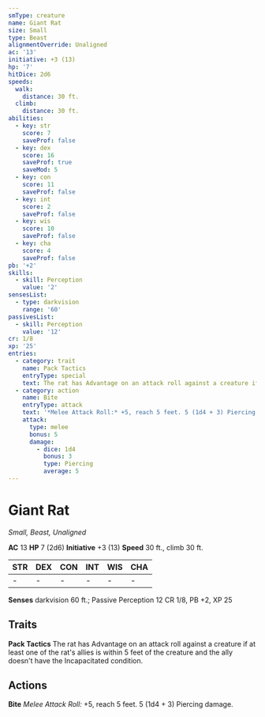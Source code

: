 ```yaml
---
smType: creature
name: Giant Rat
size: Small
type: Beast
alignmentOverride: Unaligned
ac: '13'
initiative: +3 (13)
hp: '7'
hitDice: 2d6
speeds:
  walk:
    distance: 30 ft.
  climb:
    distance: 30 ft.
abilities:
  - key: str
    score: 7
    saveProf: false
  - key: dex
    score: 16
    saveProf: true
    saveMod: 5
  - key: con
    score: 11
    saveProf: false
  - key: int
    score: 2
    saveProf: false
  - key: wis
    score: 10
    saveProf: false
  - key: cha
    score: 4
    saveProf: false
pb: '+2'
skills:
  - skill: Perception
    value: '2'
sensesList:
  - type: darkvision
    range: '60'
passivesList:
  - skill: Perception
    value: '12'
cr: 1/8
xp: '25'
entries:
  - category: trait
    name: Pack Tactics
    entryType: special
    text: The rat has Advantage on an attack roll against a creature if at least one of the rat's allies is within 5 feet of the creature and the ally doesn't have the Incapacitated condition.
  - category: action
    name: Bite
    entryType: attack
    text: '*Melee Attack Roll:* +5, reach 5 feet. 5 (1d4 + 3) Piercing damage.'
    attack:
      type: melee
      bonus: 5
      damage:
        - dice: 1d4
          bonus: 3
          type: Piercing
          average: 5
---
```


# Giant Rat
*Small, Beast, Unaligned*

**AC** 13
**HP** 7 (2d6)
**Initiative** +3 (13)
**Speed** 30 ft., climb 30 ft.

| STR | DEX | CON | INT | WIS | CHA |
| --- | --- | --- | --- | --- | --- |
| - | - | - | - | - | - |

**Senses** darkvision 60 ft.; Passive Perception 12
CR 1/8, PB +2, XP 25

## Traits

**Pack Tactics**
The rat has Advantage on an attack roll against a creature if at least one of the rat's allies is within 5 feet of the creature and the ally doesn't have the Incapacitated condition.

## Actions

**Bite**
*Melee Attack Roll:* +5, reach 5 feet. 5 (1d4 + 3) Piercing damage.
